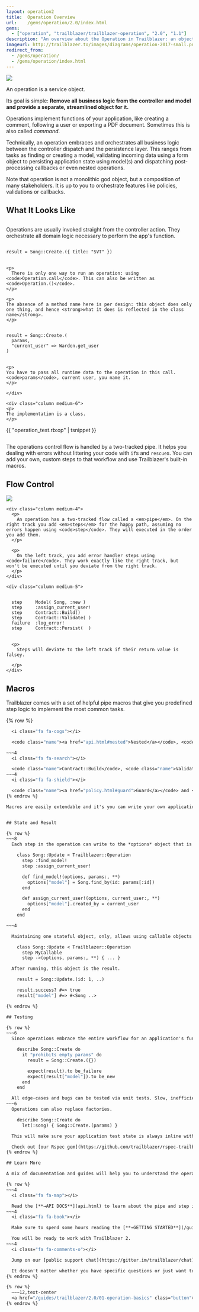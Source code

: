 ```yaml
---
layout: operation2
title:  Operation Overview
url:    /gems/operation/2.0/index.html
gems:
  - ["operation", "trailblazer/trailblazer-operation", "2.0", "1.1"]
description: "An overview about the Operation in Trailblazer: an object that embraces and orchestrates all business logic for one function."
imageurl: http://trailblazer.to/images/diagrams/operation-2017-small.png
redirect_from:
  - /gems/operation/
  - /gems/operation/index.html
---
```


<img src="/images/diagrams/operation-2017-small.png" class="diagram left">

An operation is a service object.

Its goal is simple: **Remove all business logic from the controller and model and provide a separate, streamlined object for it.**


Operations implement functions of your application, like creating a comment, following a user or exporting a PDF document. Sometimes this is also called _command_.


Technically, an operation embraces and orchestrates all business logic between the controller dispatch and the persistence layer. This ranges from tasks as finding or creating a model, validating incoming data using a form object to persisting application state using model(s) and dispatching post-processing callbacks or even nested operations.

Note that operation is not a monolithic god object, but a composition of many stakeholders. It is up to you to orchestrate features like policies, validations or callbacks.

## What It Looks Like

<section class="macros">
  <div class="row">
    <div class="column medium-6">
    <p>
      Operations are usually invoked straight from the controller action. They orchestrate all domain logic necessary to perform the app's function.
    </p>
<pre>
<code>
result = Song::Create.({ title: "SVT" })
</code>
</pre>

    <p>
      There is only one way to run an operation: using <code>Operation.call</code>. This can also be written as <code>Operation.()</code>.
    </p>

    <p>
    The absence of a method name here is per design: this object does only one thing, and hence <strong>what it does is reflected in the class name</strong>.
    </p>

<pre>
<code>
result = Song::Create.(
  params,
  "current_user" => Warden.get_user
)
</code>
</pre>

    <p>
    You have to pass all runtime data to the operation in this call. <code>params</code>, current user, you name it.
    </p>

    </div>

    <div class="column medium-6">
    <p>
    The implementation is a class.
    </p>

{{  "operation_test.rb:op" | tsnippet }}
    </div>
  </div>

</section>








The operations control flow is handled by a two-tracked pipe. It helps you dealing with errors without littering your code with `if`s and `rescue`s. You can add your own, custom steps to that workflow and use Trailblazer's built-in macros.

## Flow Control

<section class="macros">
  <div class="row">
    <div class="column medium-3">
      <img src="/images/diagrams/overview-flow-animated.gif">
    </div>

    <div class="column medium-4">
      <p>
        An operation has a two-tracked flow called a <em>pipe</em>. On the right track you add <em>steps</em> for the happy path, assuming no errors happen using <code>step</code>. They will executed in the order you add them.
      </p>

      <p>
        On the left track, you add error handler steps using <code>failure</code>. They work exactly like the right track, but won't be executed until you deviate from the right track.
      </p>
    </div>

    <div class="column medium-5">
<pre>
<code>
  step     Model( Song, :new )
  step     :assign_current_user!
  step     Contract::Build()
  step     Contract::Validate( )
  failure  :log_error!
  step     Contract::Persist(  )
</code>
</pre>
      <p>
        Steps will deviate to the left track if their return value is falsey.

      </p>
    </div>

  </div>
</section>

## Macros

Trailblazer comes with a set of helpful pipe macros that give you predefined step logic to implement the most common tasks.

{% row %}
~~~4
  <i class="fa fa-cogs"></i>

  <code class="name"><a href="api.html#nested">Nested</a></code>, <code class="name"><a href="api.html#wrap">Wrap</a></code> and <code class="name"><a href="api.html#rescue">Rescue</a></code> help to nest operations, or wrap parts of the pipe into a <code>rescue</code> statement, a transaction, etc.

~~~4
  <i class="fa fa-search"></i>

  <code class="name">Contract::Build</code>, <code class="name">Validate</code> and <code class="name">Persist</code> help dealing with Dry schemas or Reform contracts to validate input, and push sane data to models.
~~~4
  <i class="fa fa-shield"></i>

  <code class="name"><a href="policy.html#guard">Guard</a></code> and <code class="name"><a href="policy.html#pundit">Policy::Pundit</a></code> are ideal steps to protect operations (or parts of it) from being run unauthorized.
{% endrow %}

Macros are easily extendable and it's you can write your own application-wide macros.


## State and Result

{% row %}
~~~8
  Each step in the operation can write to the *options* object that is passed from step to step, and in the end will be the result of the operation call.

    class Song::Update < Trailblazer::Operation
      step :find_model!
      step :assign_current_user!

      def find_model!(options, params:, **)
        options["model"] = Song.find_by(id: params[:id])
      end

      def assign_current_user!(options, current_user:, **)
        options["model"].created_by = current_user
      end
    end

~~~4

  Maintaining one stateful object, only, allows using callable objects and lambdas as steps as well.

    class Song::Update < Trailblazer::Operation
      step MyCallable
      step ->(options, params:, **) { ... }

  After running, this object is the result.

    result = Song::Update.(id: 1, ..)

    result.success? #=> true
    result["model"] #=> #<Song ..>

{% endrow %}

## Testing

{% row %}
~~~6
  Since operations embrace the entire workflow for an application's function, you can write simple and fast unit-tests to assert the correct behavior.

    describe Song::Create do
      it "prohibits empty params" do
        result = Song::Create.({})

        expect(result).to be_failure
        expect(result["model"]).to be_new
      end
    end

  All edge-cases and bugs can be tested via unit tests. Slow, inefficient integration tests are reduced to a minimum.
~~~6
  Operations can also replace factories.

    describe Song::Create do
      let(:song) { Song::Create.(params) }

  This will make sure your application test state is always inline with what happens in production. You won't have an always diverging *factory vs. production state* ever again.

  Check out [our Rspec gem](https://github.com/trailblazer/rspec-trailblazer) for TRB matcher integration. Matchers for Minitest are coming, too!
{% endrow %}

## Learn More

A mix of documentation and guides will help you to understand the operation quickly and how to use it to clean up existing codebases or start a new app.

{% row %}
~~~4
  <i class="fa fa-map"></i>

  Read the [**→API DOCS**](api.html) to learn about the pipe and step implementations and what macros Trailblazer provides for you.
~~~4
  <i class="fa fa-book"></i>

  Make sure to spend some hours reading the [**→GETTING STARTED**](/guides/trailblazer/2.0/01-operation-basics.html) guide.

  You will be ready to work with Trailblazer 2.
~~~4
  <i class="fa fa-comments-o"></i>

  Jump on our [public support chat](https://gitter.im/trailblazer/chat).

  It doesn't matter whether you have specific questions or just want to chat about software architecture, whisky or TDD - we'll be there!
{% endrow %}

{% row %}
  ~~~12,text-center
  <a href="/guides/trailblazer/2.0/01-operation-basics" class="button">GET STARTED!</a>
{% endrow %}

